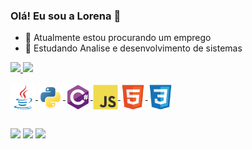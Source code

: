 ### Olá! Eu sou a Lorena 👋

- 🔭 Atualmente estou procurando um emprego 
- 🌱 Estudando Analise e desenvolvimento de sistemas


<div>
  <a href="https://github.com/lorenanmelo">
    <img height="175em" src="https://github-readme-stats.vercel.app/api?username=lorenanmelo&show_icons=true&theme=dracula&include_all_commits=true&count_private=true"/>
    <img height="175em" src="https://github-readme-stats.vercel.app/api/top-langs/?username=lorenanmelo&layout=compact&langs_count=16&theme=dracula"/>
  </div>

<div style=dislay: incline_block"><br>
  <img align="center" alt="Lo-Java" heitght="30" width="40" src="https://raw.githubusercontent.com/devicons/devicon/master/icons/java/java-original.svg">
  <img align="center" alt="Lo-Python" heitght="30" width="40" src="https://raw.githubusercontent.com/devicons/devicon/master/icons/python/python-original.svg">
  <img align="center" alt="Lo-Csharp" heitght="30" width="40" src="https://raw.githubusercontent.com/devicons/devicon/master/icons/csharp/csharp-original.svg">
  <img align="center" alt="Lo-Js" heitght="30" width="40" src="https://raw.githubusercontent.com/devicons/devicon/master/icons/javascript/javascript-original.svg">
  <img align="center" alt="Lo-HTML" heitght="30" width="40" src="https://raw.githubusercontent.com/devicons/devicon/master/icons/html5/html5-original.svg">
  <img align="center" alt="Lo-CSS" heitght="30" width="40" src="https://raw.githubusercontent.com/devicons/devicon/master/icons/css3/css3-original.svg">
</div>

##

<div>
  <a href="https://www.instagram.com/lorenanmelo" target="_blank"><img src="https://img.shields.io/badge/-Instagram-%23E4405F?style=for-the-badge&logo=instagram&logoColor=white" target="_blank"></a>
  <a href="https://www.linkedin.com/in/lorenanmelo" target="_blank"><img src="https://img.shields.io/badge/-LinkedIn-%230077B5?style=for-the-badge&logo=linkedin&logoColor=white" target="_blank"></a>
  <a href="mailto:lohnmelo@gmail.com"><img src="https://img.shields.io/badge/-Gmail-%23333?style=for-the-badge&logo=gmail&logoColor=white" target="_blank"></a>

</div>
<!-- ![Snake animation](https://github.com/lorenanmelo/lorenanmelo/blob/output/github-contribution-snake.svg)  
-- >

  


